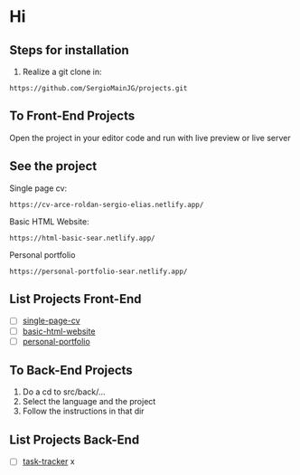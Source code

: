 # Hi

## Steps for installation

1. Realize a git clone in:

```code
https://github.com/SergioMainJG/projects.git
```

## To Front-End Projects

Open the project in your editor code and run with live preview or live server

## See the project

Single page cv:

```code
https://cv-arce-roldan-sergio-elias.netlify.app/
```

Basic HTML Website:

```code
https://html-basic-sear.netlify.app/
```

Personal portfolio

```code
https://personal-portfolio-sear.netlify.app/
```

## List Projects Front-End

- [ ] [single-page-cv](https://roadmap.sh/projects/single-page-cv)
- [ ] [basic-html-website](https://roadmap.sh/projects/basic-html-website)
- [ ] [personal-portfolio](https://roadmap.sh/projects/portfolio-website)

## To Back-End Projects

1. Do a cd to src/back/...
2. Select the language and the project
3. Follow the instructions in that dir

## List Projects Back-End

- [ ] [task-tracker](https://roadmap.sh/projects/task-tracker)
x